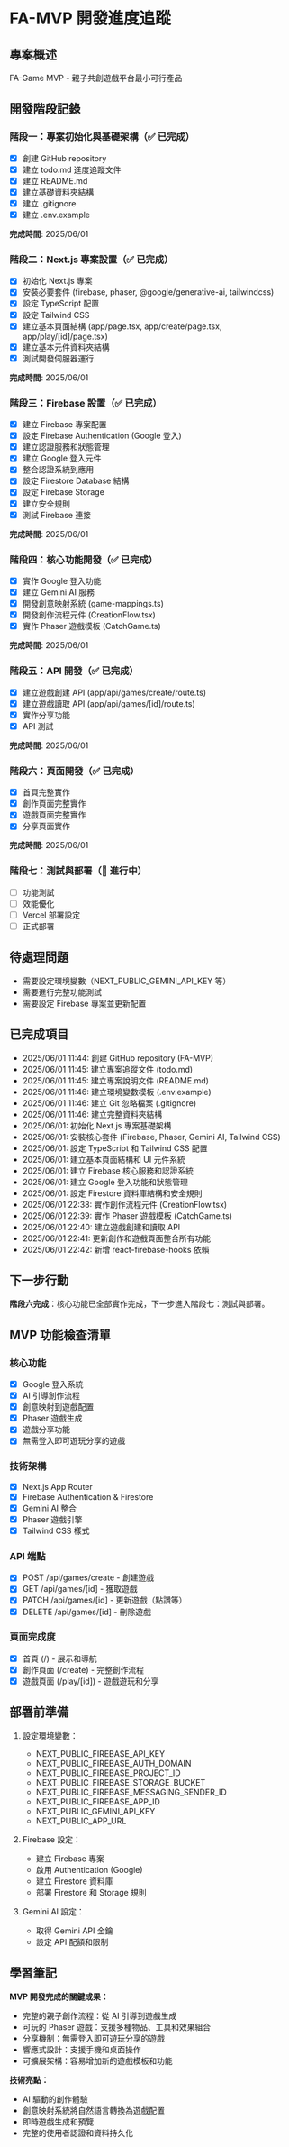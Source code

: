 # FA-MVP 開發進度追蹤

## 專案概述
FA-Game MVP - 親子共創遊戲平台最小可行產品

## 開發階段記錄

### 階段一：專案初始化與基礎架構（✅ 已完成）
- [x] 創建 GitHub repository
- [x] 建立 todo.md 進度追蹤文件
- [x] 建立 README.md
- [x] 建立基礎資料夾結構
- [x] 建立 .gitignore
- [x] 建立 .env.example

**完成時間**: 2025/06/01

### 階段二：Next.js 專案設置（✅ 已完成）
- [x] 初始化 Next.js 專案
- [x] 安裝必要套件 (firebase, phaser, @google/generative-ai, tailwindcss)
- [x] 設定 TypeScript 配置
- [x] 設定 Tailwind CSS
- [x] 建立基本頁面結構 (app/page.tsx, app/create/page.tsx, app/play/[id]/page.tsx)
- [x] 建立基本元件資料夾結構
- [x] 測試開發伺服器運行

**完成時間**: 2025/06/01

### 階段三：Firebase 設置（✅ 已完成）
- [x] 建立 Firebase 專案配置
- [x] 設定 Firebase Authentication (Google 登入)
- [x] 建立認證服務和狀態管理
- [x] 建立 Google 登入元件
- [x] 整合認證系統到應用
- [x] 設定 Firestore Database 結構
- [x] 設定 Firebase Storage
- [x] 建立安全規則
- [x] 測試 Firebase 連接

**完成時間**: 2025/06/01

### 階段四：核心功能開發（✅ 已完成）
- [x] 實作 Google 登入功能
- [x] 建立 Gemini AI 服務
- [x] 開發創意映射系統 (game-mappings.ts)
- [x] 開發創作流程元件 (CreationFlow.tsx)
- [x] 實作 Phaser 遊戲模板 (CatchGame.ts)

**完成時間**: 2025/06/01

### 階段五：API 開發（✅ 已完成）
- [x] 建立遊戲創建 API (app/api/games/create/route.ts)
- [x] 建立遊戲讀取 API (app/api/games/[id]/route.ts)
- [x] 實作分享功能
- [x] API 測試

**完成時間**: 2025/06/01

### 階段六：頁面開發（✅ 已完成）
- [x] 首頁完整實作
- [x] 創作頁面完整實作
- [x] 遊戲頁面完整實作
- [x] 分享頁面實作

**完成時間**: 2025/06/01

### 階段七：測試與部署（🔄 進行中）
- [ ] 功能測試
- [ ] 效能優化
- [ ] Vercel 部署設定
- [ ] 正式部署

## 待處理問題
- 需要設定環境變數（NEXT_PUBLIC_GEMINI_API_KEY 等）
- 需要進行完整功能測試
- 需要設定 Firebase 專案並更新配置

## 已完成項目
- 2025/06/01 11:44: 創建 GitHub repository (FA-MVP)
- 2025/06/01 11:45: 建立專案追蹤文件 (todo.md)
- 2025/06/01 11:45: 建立專案說明文件 (README.md)
- 2025/06/01 11:46: 建立環境變數模板 (.env.example)
- 2025/06/01 11:46: 建立 Git 忽略檔案 (.gitignore)
- 2025/06/01 11:46: 建立完整資料夾結構
- 2025/06/01: 初始化 Next.js 專案基礎架構
- 2025/06/01: 安裝核心套件 (Firebase, Phaser, Gemini AI, Tailwind CSS)
- 2025/06/01: 設定 TypeScript 和 Tailwind CSS 配置
- 2025/06/01: 建立基本頁面結構和 UI 元件系統
- 2025/06/01: 建立 Firebase 核心服務和認證系統
- 2025/06/01: 建立 Google 登入功能和狀態管理
- 2025/06/01: 設定 Firestore 資料庫結構和安全規則
- 2025/06/01 22:38: 實作創作流程元件 (CreationFlow.tsx)
- 2025/06/01 22:39: 實作 Phaser 遊戲模板 (CatchGame.ts)
- 2025/06/01 22:40: 建立遊戲創建和讀取 API
- 2025/06/01 22:41: 更新創作和遊戲頁面整合所有功能
- 2025/06/01 22:42: 新增 react-firebase-hooks 依賴

## 下一步行動
**階段六完成**：核心功能已全部實作完成，下一步進入階段七：測試與部署。

## MVP 功能檢查清單
### 核心功能
- [x] Google 登入系統
- [x] AI 引導創作流程
- [x] 創意映射到遊戲配置
- [x] Phaser 遊戲生成
- [x] 遊戲分享功能
- [x] 無需登入即可遊玩分享的遊戲

### 技術架構
- [x] Next.js App Router
- [x] Firebase Authentication & Firestore
- [x] Gemini AI 整合
- [x] Phaser 遊戲引擎
- [x] Tailwind CSS 樣式

### API 端點
- [x] POST /api/games/create - 創建遊戲
- [x] GET /api/games/[id] - 獲取遊戲
- [x] PATCH /api/games/[id] - 更新遊戲（點讚等）
- [x] DELETE /api/games/[id] - 刪除遊戲

### 頁面完成度
- [x] 首頁 (/) - 展示和導航
- [x] 創作頁面 (/create) - 完整創作流程
- [x] 遊戲頁面 (/play/[id]) - 遊戲遊玩和分享

## 部署前準備
1. 設定環境變數：
   - NEXT_PUBLIC_FIREBASE_API_KEY
   - NEXT_PUBLIC_FIREBASE_AUTH_DOMAIN
   - NEXT_PUBLIC_FIREBASE_PROJECT_ID
   - NEXT_PUBLIC_FIREBASE_STORAGE_BUCKET
   - NEXT_PUBLIC_FIREBASE_MESSAGING_SENDER_ID
   - NEXT_PUBLIC_FIREBASE_APP_ID
   - NEXT_PUBLIC_GEMINI_API_KEY
   - NEXT_PUBLIC_APP_URL

2. Firebase 設定：
   - 建立 Firebase 專案
   - 啟用 Authentication (Google)
   - 建立 Firestore 資料庫
   - 部署 Firestore 和 Storage 規則

3. Gemini AI 設定：
   - 取得 Gemini API 金鑰
   - 設定 API 配額和限制

## 學習筆記
**MVP 開發完成的關鍵成果：**
- 完整的親子創作流程：從 AI 引導到遊戲生成
- 可玩的 Phaser 遊戲：支援多種物品、工具和效果組合
- 分享機制：無需登入即可遊玩分享的遊戲
- 響應式設計：支援手機和桌面操作
- 可擴展架構：容易增加新的遊戲模板和功能

**技術亮點：**
- AI 驅動的創作體驗
- 創意映射系統將自然語言轉換為遊戲配置
- 即時遊戲生成和預覽
- 完整的使用者認證和資料持久化
